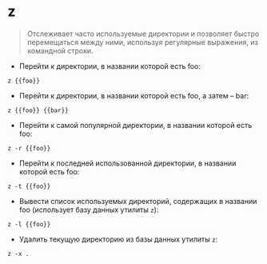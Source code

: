 # z

> Отслеживает часто используемые директории и позволяет быстро перемещаться между ними, используя
> регулярные выражения, из командной строки.

- Перейти к директории, в названии которой есть foo:

`z {{foo}}`

- Перейти к директории, в названии которой есть foo, а затем – bar:

`z {{foo}} {{bar}}`

- Перейти к самой популярной директории, в названии которой есть foo:

`z -r {{foo}}`

- Перейти к последней использованной директории, в названии которой есть foo:

`z -t {{foo}}`

- Вывести список используемых директорий, содержащих в названии foo (использует базу данных утилиты `z`):

`z -l {{foo}}`

- Удалить текущую директорию из базы данных утилиты `z`:

`z -x .`
